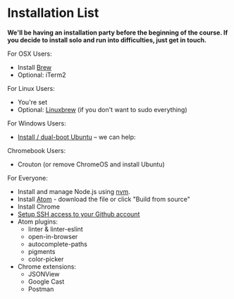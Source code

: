 # Installation List

**We'll be having an installation party before the beginning of the course. If you decide to install solo and run into difficulties, just get in touch.**

For OSX Users:

- Install [Brew](http://brew.sh/)
- Optional: iTerm2

For Linux Users:

- You're set
- Optional: [Linuxbrew](http://linuxbrew.sh/) (if you don't want to sudo everything)

For Windows Users:

- [Install / dual-boot Ubuntu](https://www.ubuntu.com/download/desktop) – we can help:

Chromebook Users:

- Crouton (or remove ChromeOS and install Ubuntu)

For Everyone:

- Install and manage Node.js using [nvm](https://github.com/creationix/nvm).
- Install [Atom](https://atom.io/) - download the file or click "Build from source"
- Install Chrome
- [Setup SSH access to your Github account](https://help.github.com/articles/generating-an-ssh-key/)
- Atom plugins:
  - linter & linter-eslint
  - open-in-browser
  - autocomplete-paths
  - pigments
  - color-picker
- Chrome extensions:
  - JSONView
  - Google Cast
  - Postman
